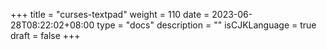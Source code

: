 +++
title = "curses-textpad"
weight = 110
date = 2023-06-28T08:22:02+08:00
type = "docs"
description = ""
isCJKLanguage = true
draft = false
+++